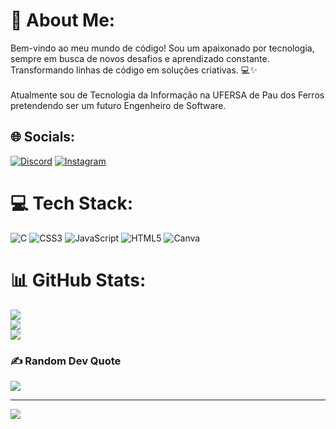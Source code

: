 # 💫 About Me:
Bem-vindo ao meu mundo de código! Sou um apaixonado por tecnologia, sempre em busca de novos desafios e aprendizado constante. Transformando linhas de código em soluções criativas. 💻✨<br><br>Atualmente sou de Tecnologia da Informação na UFERSA de Pau dos Ferros pretendendo ser um futuro Engenheiro de Software. 


## 🌐 Socials:
[![Discord](https://img.shields.io/badge/Discord-%237289DA.svg?logo=discord&logoColor=white)](https://discord.gg/igor_vads) [![Instagram](https://img.shields.io/badge/Instagram-%23E4405F.svg?logo=Instagram&logoColor=white)](https://instagram.com/igor_vads) 

# 💻 Tech Stack:
![C](https://img.shields.io/badge/c-%2300599C.svg?style=for-the-badge&logo=c&logoColor=white) ![CSS3](https://img.shields.io/badge/css3-%231572B6.svg?style=for-the-badge&logo=css3&logoColor=white) ![JavaScript](https://img.shields.io/badge/javascript-%23323330.svg?style=for-the-badge&logo=javascript&logoColor=%23F7DF1E) ![HTML5](https://img.shields.io/badge/html5-%23E34F26.svg?style=for-the-badge&logo=html5&logoColor=white) ![Canva](https://img.shields.io/badge/Canva-%2300C4CC.svg?style=for-the-badge&logo=Canva&logoColor=white)
# 📊 GitHub Stats:
![](https://github-readme-stats.vercel.app/api?username=IgorVads&theme=monokai&hide_border=false&include_all_commits=true&count_private=true)<br/>
![](https://github-readme-streak-stats.herokuapp.com/?user=IgorVads&theme=monokai&hide_border=false)<br/>
![](https://github-readme-stats.vercel.app/api/top-langs/?username=IgorVads&theme=monokai&hide_border=false&include_all_commits=true&count_private=true&layout=compact)

### ✍️ Random Dev Quote
![](https://quotes-github-readme.vercel.app/api?type=horizontal&theme=radical)

---
[![](https://visitcount.itsvg.in/api?id=IgorVads&icon=0&color=0)](https://visitcount.itsvg.in)

<!-- Proudly created with GPRM ( https://gprm.itsvg.in ) -->